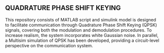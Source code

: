 
## QUADRATURE PHASE SHIFT KEYING
This repository consists of MATLAB script and simulink model is designed to facilitate communication through Quadrature Phase Shift Keying (QPSK) signals, covering both the modulation and demodulation procedures. To increase realism, the system incorporates white Gaussian noise. In parallel, a Multisim simulation of QPSK has been developed, providing a circuit-level perspective on the communication system.
